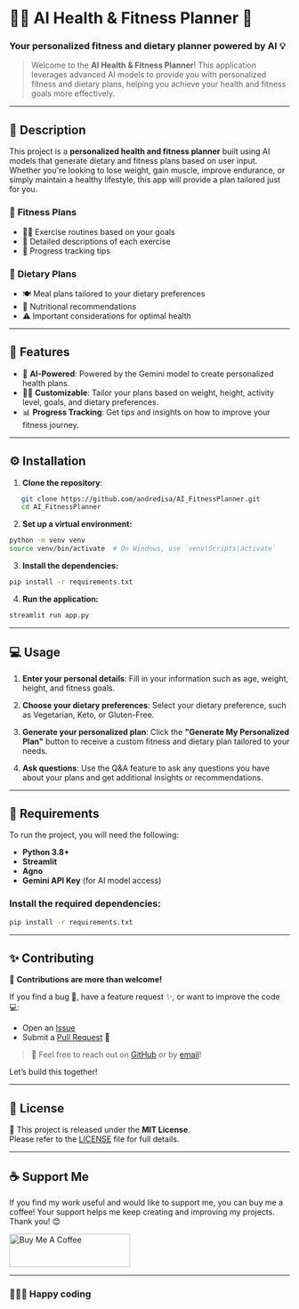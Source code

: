 # 🏋️‍♂️ **AI Health & Fitness Planner** 🤖

### Your personalized fitness and dietary planner powered by AI 💡

>Welcome to the **AI Health & Fitness Planner**! This application leverages advanced AI models to provide you with personalized fitness and dietary plans, helping you achieve your health and fitness goals more effectively.

---

## 📝 **Description**

This project is a **personalized health and fitness planner** built using AI models that generate dietary and fitness plans based on user input. Whether you're looking to lose weight, gain muscle, improve endurance, or simply maintain a healthy lifestyle, this app will provide a plan tailored just for you.

### 💪 **Fitness Plans**
- 🏋️‍♂️ Exercise routines based on your goals
- 🎯 Detailed descriptions of each exercise
- 🔄 Progress tracking tips

### 🍏 **Dietary Plans**
- 🍽️ Meal plans tailored to your dietary preferences
- 🎯 Nutritional recommendations
- ⚠️ Important considerations for optimal health

---

## 🚀 **Features**

- 🧠 **AI-Powered**: Powered by the Gemini model to create personalized health plans.
- 🧑‍⚕️ **Customizable**: Tailor your plans based on weight, height, activity level, goals, and dietary preferences.
- 📊 **Progress Tracking**: Get tips and insights on how to improve your fitness journey.

---

## ⚙️ **Installation**

1. **Clone the repository**:
```bash
   git clone https://github.com/andredisa/AI_FitnessPlanner.git
   cd AI_FitnessPlanner
```
2. **Set up a virtual environment:**

```bash
python -m venv venv
source venv/bin/activate  # On Windows, use `venv\Scripts\activate`
```
3. **Install the dependencies:**

```bash
pip install -r requirements.txt
```

4. **Run the application:**
```bash
streamlit run app.py
```

---

## 💻 **Usage**

1. **Enter your personal details**: Fill in your information such as age, weight, height, and fitness goals.

2. **Choose your dietary preferences**: Select your dietary preference, such as Vegetarian, Keto, or Gluten-Free.

3. **Generate your personalized plan**: Click the **"Generate My Personalized Plan"** button to receive a custom fitness and dietary plan tailored to your needs.

4. **Ask questions**: Use the Q&A feature to ask any questions you have about your plans and get additional insights or recommendations.

---

## 🔧 **Requirements**

To run the project, you will need the following:

- **Python 3.8+**
- **Streamlit**
- **Agno**
- **Gemini API Key** (for AI model access)

### Install the required dependencies:

```bash
pip install -r requirements.txt
```

---

## ✨ Contributing

🎉 **Contributions are more than welcome!**

If you find a bug 🐞, have a feature request ✨, or want to improve the code 💻:

- Open an [Issue](https://github.com/andredisa/AI_FitnessPlanner/issues)  
- Submit a [Pull Request](https://github.com/andredisa/AI_FitnessPlanner/pulls) 🚀  

>💬 Feel free to reach out on [GitHub](https://github.com/andredisa) or by [email](mailto:andreadisanti22@gmail.com)!

Let’s build this together!

---

## 📜 License

📄 This project is released under the **MIT License**.  
Please refer to the [LICENSE](LICENSE) file for full details.

---

## ☕ Support Me

If you find my work useful and would like to support me, you can buy me a coffee! Your support helps me keep creating and improving my projects. Thank you! 😊

<a href="https://www.buymeacoffee.com/andredisa" target="_blank"><img src="https://cdn.buymeacoffee.com/buttons/v2/default-yellow.png" alt="Buy Me A Coffee" style="height: 60px !important;width: 217px !important;" ></a>

---

### 🧑‍💻✨ Happy coding
